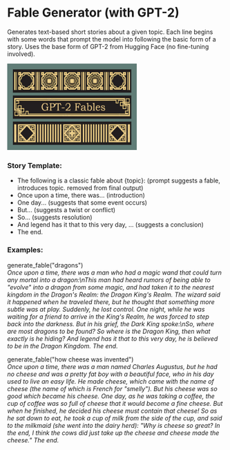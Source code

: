 # Fable Generator (with GPT-2)
Generates text-based short stories about a given topic. Each line begins with some words that prompt the model into following the basic form of a story. Uses the base form of GPT-2 from Hugging Face (no fine-tuning involved).

<img src="/gpt2_fables.png" width="300" height="200"/>

### Story Template:
- The following is a classic fable about {topic}: (prompt suggests a fable, introduces topic. removed from final output)
- Once upon a time, there was... (introduction)
- One day... (suggests that some event occurs)  
- But... (suggests a twist or conflict)  
- So... (suggests resolution)  
- And legend has it that to this very day, ... (suggests a conclusion)  
- The end.  

### Examples:  
generate_fable("dragons")  
*Once upon a time, there was a man who had a magic wand that could turn any mortal into a dragon:\nThis man had heard rumors of being able to "evolve" into a dragon from some magic, and had taken it to the nearest kingdom in the Dragon\'s Realm: the Dragon King\'s Realm. The wizard said it happened when he traveled there, but he thought that something more subtle was at play. Suddenly, he lost control. One night, while he was waiting for a friend to arrive in the King\'s Realm, he was forced to step back into the darkness. But in his grief, the Dark King spoke:\nSo, where are most dragons to be found? So where is the Dragon King, then what exactly is he hiding? And legend has it that to this very day, he is believed to be in the Dragon Kingdom. The end.*
  
generate_fable("how cheese was invented")  
*Once upon a time, there was a man named Charles Augustus, but he had no cheese and was a pretty fat boy with a beautiful face, who in his day used to live an easy life. He made cheese, which came with the name of cheese (the name of which is French for "smelly"). But his cheese was so good which became his cheese. One day, as he was taking a coffee, the cup of coffee was so full of cheese that it would become a fine cheese. But when he finished, he decided his cheese must contain that cheese! So as he sat down to eat, he took a cup of milk from the side of the cup, and said to the milkmaid (she went into the dairy herd): "Why is cheese so great? In the end, I think the cows did just take up the cheese and cheese made the cheese." The end.*
